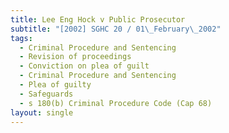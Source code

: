 ```yaml
---
title: Lee Eng Hock v Public Prosecutor
subtitle: "[2002] SGHC 20 / 01\_February\_2002"
tags:
  - Criminal Procedure and Sentencing
  - Revision of proceedings
  - Conviction on plea of guilt
  - Criminal Procedure and Sentencing
  - Plea of guilty
  - Safeguards
  - s 180(b) Criminal Procedure Code (Cap 68)
layout: single
---
```


